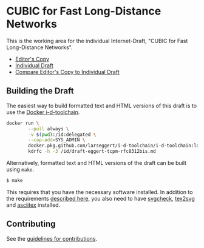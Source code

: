 # CUBIC for Fast Long-Distance Networks

This is the working area for the individual Internet-Draft, "CUBIC for Fast Long-Distance Networks".

* [Editor's Copy](https://NTAP.github.io/rfc8312bis/#go.draft-eggert-tcpm-rfc8312bis.html)
* [Individual Draft](https://tools.ietf.org/html/draft-eggert-tcpm-rfc8312bis)
* [Compare Editor's Copy to Individual Draft](https://NTAP.github.io/rfc8312bis/#go.draft-eggert-tcpm-rfc8312bis.diff)

## Building the Draft

The easiest way to build formatted text and HTML versions of this draft is to use the
[Docker i-d-toolchain](https://github.com/larseggert/i-d-toolchain).

```sh
docker run \
        --pull always \
        -v $(pwd):/id:delegated \
        --cap-add=SYS_ADMIN \
        docker.pkg.github.com/larseggert/i-d-toolchain/i-d-toolchain:latest \
        kdrfc -h -3 /id/draft-eggert-tcpm-rfc8312bis.md
```
Alternatively, formatted text and HTML versions of the draft can be built using `make`.

```sh
$ make
```

This requires that you have the necessary software installed.  In addition to the requirements
[described here](https://github.com/martinthomson/i-d-template/blob/master/doc/SETUP.md),
you also need to have [svgcheck](https://pypi.org/project/svgcheck/), 
[tex2svg](https://github.com/mathjax/mathjax-node-cli) and 
[asciitex](https://github.com/larseggert/asciiTeX) installed.


## Contributing

See the
[guidelines for contributions](https://github.com/NTAP/rfc8312bis/blob/main/CONTRIBUTING.md).
